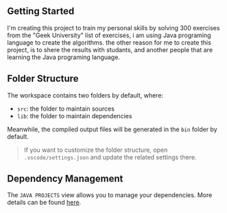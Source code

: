## Getting Started

I'm creating this project to train my personal skills by solving 300 exercises from the "Geek University" list of exercises, i am using Java programing language to create the algorithms. the other reason for me to create this project, is to shere the results with studants, and another people that are learning the Java programing language.

## Folder Structure

The workspace contains two folders by default, where:

- `src`: the folder to maintain sources
- `lib`: the folder to maintain dependencies

Meanwhile, the compiled output files will be generated in the `bin` folder by default.

> If you want to customize the folder structure, open `.vscode/settings.json` and update the related settings there.

## Dependency Management

The `JAVA PROJECTS` view allows you to manage your dependencies. More details can be found [here](https://github.com/microsoft/vscode-java-dependency#manage-dependencies).
